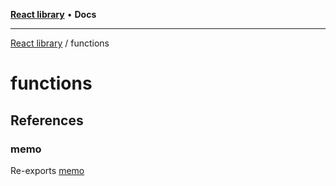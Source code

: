 [**React library**](../index.md) • **Docs**

***

[React library](../modules.md) / functions

# functions

## References

### memo

Re-exports [memo](memo/functions/memo.md)
